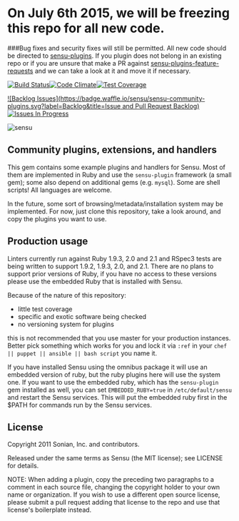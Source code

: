 # On July 6th 2015, we will be freezing this repo for all new code.  

###Bug fixes and security fixes will still be permitted.  All new code should be directed to [sensu-plugins](https://github.com/sensu-plugins).  If you plugin does not belong in an existing repo or if you are unsure that make a PR against [sensu-plugins-feature-requests](https://github.com/sensu-plugins/sensu-plugins-feature-requests) and we can take a look at it and move it if necessary.

[![Build Status](https://travis-ci.org/sensu/sensu-community-plugins.png?branch=master)](https://travis-ci.org/sensu/sensu-community-plugins)[![Code Climate](https://codeclimate.com/github/sensu/sensu-community-plugins/badges/gpa.svg)](https://codeclimate.com/github/sensu/sensu-community-plugins)[![Test Coverage](https://codeclimate.com/github/sensu/sensu-community-plugins/badges/coverage.svg)](https://codeclimate.com/github/sensu/sensu-community-plugins)

[![Backlog Issues](https://badge.waffle.io/sensu/sensu-community-plugins.svg?label=Backlog&title=Issue and Pull Request Backlog)](http://waffle.io/sensu/sensu-community-plugins)[![Issues In Progress](https://badge.waffle.io/sensu/sensu-community-plugins.svg?label=In%20Progress&title=In%20Progress)](http://waffle.io/sensu/sensu-community-plugins)

![sensu](https://raw.github.com/sensu/sensu/master/sensu-logo.png)

## Community plugins, extensions, and handlers

This gem contains some example plugins and handlers for Sensu. Most of
them are implemented in Ruby and use the `sensu-plugin` framework (a
small gem); some also depend on additional gems (e.g. `mysql`). Some
are shell scripts! All languages are welcome.

In the future, some sort of browsing/metadata/installation system may be
implemented. For now, just clone this repository, take a look around,
and copy the plugins you want to use.

## Production usage

Linters currently run against Ruby 1.9.3, 2.0 and 2.1 and RSpec3 tests are being written to support 1.9.2, 1.9.3, 2.0, and 2.1.  There are no plans to support prior versions of Ruby, if you have no access to these versions please use the embedded Ruby that is installed with Sensu.

Because of the nature of this repository:

* little test coverage
* specific and exotic software being checked
* no versioning system for plugins

this is not recommended that you use master for your production instances.
Better pick something which works for you and lock it via `:ref` in your
`chef || puppet || ansible || bash script` you name it.

If you have installed Sensu using the omnibus package it will use an embedded
version of ruby, but the ruby plugins here will use the system one. If you want
to use the embedded ruby, which has the `sensu-plugin` gem installed as well,
you can set `EMBEDDED_RUBY=true` in `/etc/default/sensu` and restart the Sensu
services. This will put the embedded ruby first in the $PATH for commands run
by the Sensu services.

## License

Copyright 2011 Sonian, Inc. and contributors.

Released under the same terms as Sensu (the MIT license); see LICENSE
for details.

NOTE: When adding a plugin, copy the preceding two paragraphs to a
comment in each source file, changing the copyright holder to your own
name or organization. If you wish to use a different open source
license, please submit a pull request adding that license to the repo
and use that license's boilerplate instead.
